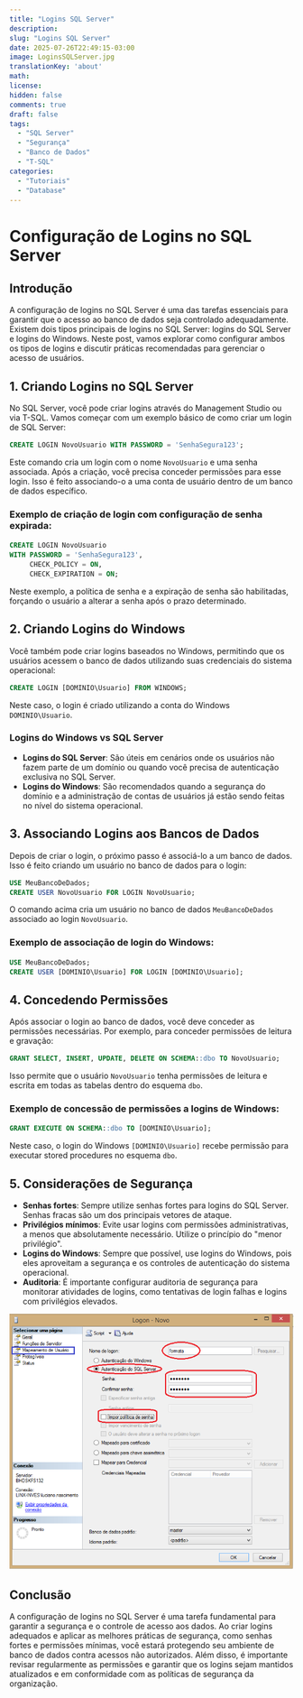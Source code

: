 ```yaml
---
title: "Logins SQL Server"
description: 
slug: "Logins SQL Server"
date: 2025-07-26T22:49:15-03:00
image: LoginsSQLServer.jpg
translationKey: 'about'
math: 
license: 
hidden: false
comments: true
draft: false
tags:
  - "SQL Server"
  - "Segurança"
  - "Banco de Dados"
  - "T-SQL"
categories:
  - "Tutoriais"
  - "Database"
---
```




# Configuração de Logins no SQL Server

## Introdução

A configuração de logins no SQL Server é uma das tarefas essenciais para garantir que o acesso ao banco de dados seja controlado adequadamente. Existem dois tipos principais de logins no SQL Server: logins do SQL Server e logins do Windows. Neste post, vamos explorar como configurar ambos os tipos de logins e discutir práticas recomendadas para gerenciar o acesso de usuários.

## 1. Criando Logins no SQL Server

No SQL Server, você pode criar logins através do Management Studio ou via T-SQL. Vamos começar com um exemplo básico de como criar um login de SQL Server:

```sql
CREATE LOGIN NovoUsuario WITH PASSWORD = 'SenhaSegura123';
````

Este comando cria um login com o nome `NovoUsuario` e uma senha associada. Após a criação, você precisa conceder permissões para esse login. Isso é feito associando-o a uma conta de usuário dentro de um banco de dados específico.

### Exemplo de criação de login com configuração de senha expirada:

```sql
CREATE LOGIN NovoUsuario 
WITH PASSWORD = 'SenhaSegura123',
     CHECK_POLICY = ON, 
     CHECK_EXPIRATION = ON;
```

Neste exemplo, a política de senha e a expiração de senha são habilitadas, forçando o usuário a alterar a senha após o prazo determinado.

## 2. Criando Logins do Windows

Você também pode criar logins baseados no Windows, permitindo que os usuários acessem o banco de dados utilizando suas credenciais do sistema operacional:

```sql
CREATE LOGIN [DOMINIO\Usuario] FROM WINDOWS;
```

Neste caso, o login é criado utilizando a conta do Windows `DOMINIO\Usuario`.

### Logins do Windows vs SQL Server

* **Logins do SQL Server**: São úteis em cenários onde os usuários não fazem parte de um domínio ou quando você precisa de autenticação exclusiva no SQL Server.
* **Logins do Windows**: São recomendados quando a segurança do domínio e a administração de contas de usuários já estão sendo feitas no nível do sistema operacional.

## 3. Associando Logins aos Bancos de Dados

Depois de criar o login, o próximo passo é associá-lo a um banco de dados. Isso é feito criando um usuário no banco de dados para o login:

```sql
USE MeuBancoDeDados;
CREATE USER NovoUsuario FOR LOGIN NovoUsuario;
```

O comando acima cria um usuário no banco de dados `MeuBancoDeDados` associado ao login `NovoUsuario`.

### Exemplo de associação de login do Windows:

```sql
USE MeuBancoDeDados;
CREATE USER [DOMINIO\Usuario] FOR LOGIN [DOMINIO\Usuario];
```

## 4. Concedendo Permissões

Após associar o login ao banco de dados, você deve conceder as permissões necessárias. Por exemplo, para conceder permissões de leitura e gravação:

```sql
GRANT SELECT, INSERT, UPDATE, DELETE ON SCHEMA::dbo TO NovoUsuario;
```

Isso permite que o usuário `NovoUsuario` tenha permissões de leitura e escrita em todas as tabelas dentro do esquema `dbo`.

### Exemplo de concessão de permissões a logins de Windows:

```sql
GRANT EXECUTE ON SCHEMA::dbo TO [DOMINIO\Usuario];
```

Neste caso, o login do Windows `[DOMINIO\Usuario]` recebe permissão para executar stored procedures no esquema `dbo`.

## 5. Considerações de Segurança

* **Senhas fortes**: Sempre utilize senhas fortes para logins do SQL Server. Senhas fracas são um dos principais vetores de ataque.
* **Privilégios mínimos**: Evite usar logins com permissões administrativas, a menos que absolutamente necessário. Utilize o princípio do "menor privilégio".
* **Logins do Windows**: Sempre que possível, use logins do Windows, pois eles aproveitam a segurança e os controles de autenticação do sistema operacional.
* **Auditoria**: É importante configurar auditoria de segurança para monitorar atividades de logins, como tentativas de login falhas e logins com privilégios elevados.



![Configuração Logins SQL Server](LoginsSQLServer.jpg)

## Conclusão

A configuração de logins no SQL Server é uma tarefa fundamental para garantir a segurança e o controle de acesso aos dados. Ao criar logins adequados e aplicar as melhores práticas de segurança, como senhas fortes e permissões mínimas, você estará protegendo seu ambiente de banco de dados contra acessos não autorizados. Além disso, é importante revisar regularmente as permissões e garantir que os logins sejam mantidos atualizados e em conformidade com as políticas de segurança da organização.




